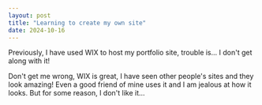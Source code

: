 ```yaml
---
layout: post
title: "Learning to create my own site"
date: 2024-10-16
---
```


Previously, I have used WIX to host my portfolio site, trouble is... I don't get along with it!

Don't get me wrong, WIX is great, I have seen other people's sites and they look amazing! Even a good friend of mine uses it and I am jealous at how it looks. But for some reason, I don't like it...
